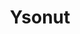 ---
title: "Ysonut"
url: /ciudad-autonoma-de-buenos-aires/ysonut/
shop: suplementos nutricionales
---